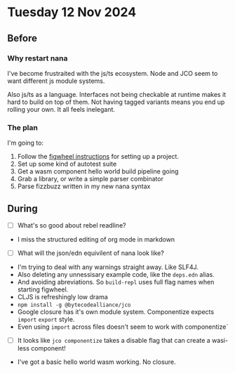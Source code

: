 # Tuesday 12 Nov 2024

## Before

### Why restart nana

I've become frustraited with the js/ts ecosystem. Node and JCO seem to want different js module systems.

Also js/ts as a language. Interfaces not being checkable at runtime makes it hard to build on top of them. Not having tagged variants means you end up rolling your own. It all feels inelegant.

### The plan

I'm going to:

1. Follow the [figwheel instructions](https://figwheel.org/#quick-usage) for setting up a project.
2. Set up some kind of autotest suite
3. Get a wasm component hello world build pipeline going
4. Grab a library, or write a simple parser combinator
5. Parse fizzbuzz written in my new nana syntax

## During

- [ ] What's so good about rebel readline?
- I miss the structured editing of org mode in markdown
- [ ] What will the json/edn equivilent of nana look like?
- I'm trying to deal with any warnings straight away. Like SLF4J.
- Also deleting any unnessisary example code, like the `deps.edn` alias.
- And avoiding abreviations. So `build-repl` uses full flag names when starting figwheel.
- CLJS is refreshingly low drama 
- `npm install -g @bytecodealliance/jco`
- Google closure has it's own module system. Componentize expects `import` `export` style.
- Even using `import` across files doesn't seem to work with componentize`
- [ ] It looks like `jco componentize` takes a disable flag that can create a wasi-less component!
- I've got a basic hello world wasm working. No closure.